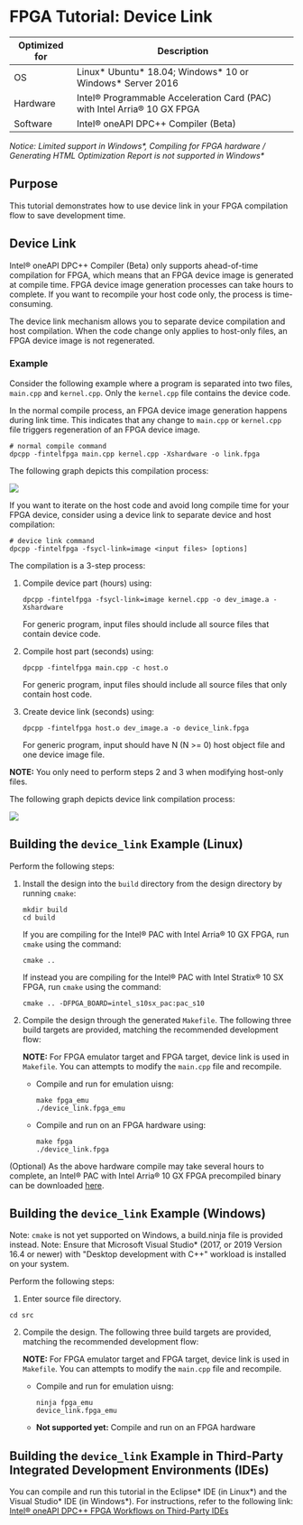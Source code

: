# FPGA Tutorial: Device Link

| Optimized for                     | Description
---                                 |---
| OS                                | Linux* Ubuntu* 18.04; Windows* 10 or Windows* Server 2016
| Hardware                          | Intel® Programmable Acceleration Card (PAC) with Intel Arria® 10 GX FPGA
| Software                          | Intel® oneAPI DPC++ Compiler (Beta) 

_Notice: Limited support in Windows*, Compiling for FPGA hardware / Generating HTML Optimization Report is not supported in Windows*_

## Purpose
This tutorial demonstrates how to use device link in your FPGA compilation flow to save development time.

## Device Link

Intel® oneAPI DPC++ Compiler (Beta) only supports ahead-of-time compilation for FPGA, which means that an FPGA device image is generated at compile time. FPGA device image generation processes can take hours to complete. If you want to recompile your host code only, the process is time-consuming.

The device link mechanism allows you to separate device compilation and host compilation. When the code change only applies to host-only files, an FPGA device image is not regenerated. 


### Example
Consider the following example where a program is separated into two files, `main.cpp` and `kernel.cpp`. Only the `kernel.cpp` file contains the device code. 

In the normal compile process, an FPGA device image generation happens during link time. This indicates that any change to `main.cpp` or `kernel.cpp` file triggers regeneration of an FPGA device image. 

```
# normal compile command
dpcpp -fintelfpga main.cpp kernel.cpp -Xshardware -o link.fpga
```

The following graph depicts this compilation process:

![](normal_compile.png)


If you want to iterate on the host code and avoid long compile time for your FPGA device, consider using a device link to separate device and host compilation:

```
# device link command
dpcpp -fintelfpga -fsycl-link=image <input files> [options]
```

The compilation is a 3-step process:

1. Compile device part (hours) using: 

   ```
   dpcpp -fintelfpga -fsycl-link=image kernel.cpp -o dev_image.a -Xshardware
   ```
   For generic program, input files should include all source files that contain device code.


2. Compile host part (seconds) using:
   
   ``` 
   dpcpp -fintelfpga main.cpp -c host.o
   ```
   For generic program, input files should include all source files that only contain host code.


3. Create device link (seconds) using:

   ```
   dpcpp -fintelfpga host.o dev_image.a -o device_link.fpga
   ```
   For generic program, input should have N (N >= 0) host object file and one device image file.

**NOTE:** You only need to perform steps 2 and 3 when modifying host-only files.

The following graph depicts device link compilation process:

![](device_link.png)



## Building the `device_link` Example (Linux)

Perform the following steps:
1. Install the design into the `build` directory from the design directory by running `cmake`:

   ```
   mkdir build
   cd build
   ```

   If you are compiling for the Intel® PAC with Intel Arria® 10 GX FPGA, run `cmake` using the command:

   ```
   cmake ..
   ```

   If instead you are compiling for the Intel® PAC with Intel Stratix® 10 SX FPGA, run `cmake` using the command:

   ```
   cmake .. -DFPGA_BOARD=intel_s10sx_pac:pac_s10
   ```

2. Compile the design through the generated `Makefile`. The following three build targets are provided, matching the recommended development flow:

   **NOTE:** For FPGA emulator target and FPGA target, device link is used in `Makefile`. You can attempts to modify the `main.cpp` file and recompile.

   * Compile and run for emulation uisng: 

      ```
      make fpga_emu
      ./device_link.fpga_emu 
      ```

   * Compile and run on an FPGA hardware using:    

     ```
     make fpga 
     ./device_link.fpga
     ```

(Optional) As the above hardware compile may take several hours to complete, an Intel® PAC with Intel Arria® 10 GX FPGA precompiled binary can be downloaded <a href="https://software.intel.com/content/dam/develop/external/us/en/documents/device_link.fpga.tar.gz" download>here</a>.


## Building the `device_link` Example (Windows)

Note: `cmake` is not yet supported on Windows, a build.ninja file is provided instead. 
Note: Ensure that Microsoft Visual Studio* (2017, or 2019 Version 16.4 or newer) with "Desktop development with C++" workload is installed on your system.

Perform the following steps:

1. Enter source file directory.

```
cd src
```

2. Compile the design. The following three build targets are provided, matching the recommended development flow:

   **NOTE:** For FPGA emulator target and FPGA target, device link is used in `Makefile`. You can attempts to modify the `main.cpp` file and recompile.

   * Compile and run for emulation uisng: 

      ```
      ninja fpga_emu
      device_link.fpga_emu 
      ```

   * **Not supported yet:**  Compile and run on an FPGA hardware

## Building the `device_link` Example in Third-Party Integrated Development Environments (IDEs)

You can compile and run this tutorial in the Eclipse* IDE (in Linux*) and the Visual Studio* IDE (in Windows*). For instructions, refer to the following link: [Intel® oneAPI DPC++ FPGA Workflows on Third-Party IDEs](https://software.intel.com/en-us/articles/intel-oneapi-dpcpp-fpga-workflow-on-ide)
